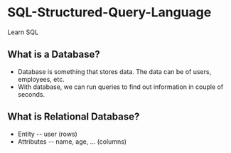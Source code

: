 # SQL-Structured-Query-Language

Learn SQL

## What is a Database?

- Database is something that stores data. The data can be of users, employees, etc.
- With database, we can run queries to find out information in couple of seconds.

## What is Relational Database?

- Entity -- user (rows)
- Attributes -- name, age, ... (columns)
